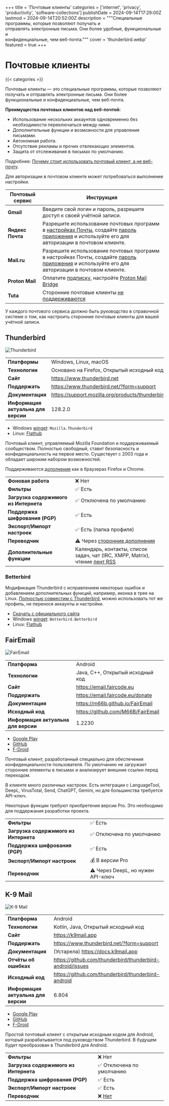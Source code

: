 +++
title = 'Почтовые клиенты'
categories = ['internet', 'privacy', 'productivity', 'software-collections']
publishDate = 2024-09-14T17:29:00Z
lastmod = 2024-09-14T20:52:00Z
description = """Специальные программы, которые позволяют получать и \
отправлять электронные письма. Они более удобные, функциональные и \
конфиденциальные, чем веб-почта."""
cover = 'thunderbird.webp'
featured = true
+++

# Почтовые клиенты
{{< categories >}}

Почтовые клиенты — это специальные программы, которые позволяют получать и
отправлять электронные письма. Они более функциональные и конфиденциальные, чем
веб-почта.

**Преимущества почтовых клиентов над веб-почтой:**
- Использование нескольких аккаунтов одновременно без необходимости
переключаться между ними.
- Дополнительные функции и возможности для управления письмами.
- Автономная работа.
- Отсутствие рекламы и прочих отвлекающих элементов.
- Защита от отслеживания в письмах по умолчанию.

Подробнее: [Почему стоит использовать почтовый клиент, а не веб-почту].

[Почему стоит использовать почтовый клиент, а не веб-почту]: https://telegra.ph/Pochemu-stoit-ispolzovat-pochtovyj-klient-a-ne-veb-pochtu-09-14

Для авторизации в почтовом клиенте может потребоваться выполнение настройки.

|Почтовый сервис|Инструкция|
|---------------|----------|
|**Gmail**|Введите свой логин и пароль, разрешите доступ к своей учётной записи.
|**Яндекс Почта**|Разрешите использование почтовых программ в [настройках Почты], создайте [пароль приложения](https://id.yandex.ru/security/app-passwords) и используйте его для авторизации в почтовом клиенте.
|**Mail.ru**|Разрешите использование почтовых программ в настройках Почты, создайте [пароль приложения](https://help.mail.ru/mail/security/protection/external) и используйте его для авторизации в почтовом клиенте.
|**Proton Mail**|Оплатите [подписку](https://proton.me/mail/pricing), настройте [Proton Mail Bridge]
|**Tuta**|Сторонние почтовые клиенты [не поддерживаются](https://tuta.com/de/support/howto#imap)

[настройках Почты]: https://mail.yandex.ru/?dpda=yes#setup/client
[Proton Mail Bridge]: https://proton.me/mail/bridge

У каждого почтового сервиса должно быть руководство в справочной системе о том,
как настроить сторонние почтовые клиенты для вашей учётной записи.

## Thunderbird

![Thunderbird](thunderbird.webp)

|||
|-|-|
|**Платформы**|Windows, Linux, macOS
|**Технологии**|Основано на Firefox, Открытый исходный код
|**Сайт**|https://www.thunderbird.net
|**Поддержать**|https://www.thunderbird.net/?form=support
|**Документация**|https://support.mozilla.org/products/thunderbird
|**Информация актуальна для версии**|128.2.0

- Windows [winget](/wiki/winget): `Mozilla.Thunderbird`
- Linux: [Flathub](https://flathub.org/apps/org.mozilla.Thunderbird)

Почтовый клиент, управляемый Mozilla Foundation и поддерживаемый сообществом.
Полностью свободный, ставит безопасность и конфиденциальность на первое место.
Существует с 2003 года и обладает широким набором возможностей.

Поддерживаются [дополнения](https://addons.thunderbird.net) как в браузерах
Firefox и Chrome.

|||
|-|-|
|**Фоновая работа**|❌ Нет
|**Фильтры**|✅ Есть
|**Загрузка содержимого из Интернета**|✅ Отключена по умолчанию
|**Поддержка шифрования (PGP)**|✅ Есть
|**Экспорт/Импорт настроек**|✅ Есть (папка профиля)
|**Переводчик**|⚠️ Через [сторонние дополнения](https://addons.thunderbird.net/thunderbird/search/?q=translate)
|**Дополнительные функции**|Календарь, контакты, список задач, чат (IRC, XMPP, Matrix), чтение [лент RSS](/wiki/rss)

### Betterbird

Модификация Thunderbird с исправлением некоторых ошибок и добавлением
дополнительных функций, например, иконка в трее на Linux.
[Полностью совместим с Thunderbird], можно использовать тот же профиль, не
перенося аккаунты и настройки.

[Полностью совместим с Thunderbird]: https://betterbird.eu/support/index.html#switch-tb-bb

- [Скачать с официального сайта](https://betterbird.eu/downloads/index.php)
- Windows [winget](/wiki/winget): `Betterbird.Betterbird`
- Linux: [Flathub](https://flathub.org/apps/eu.betterbird.Betterbird)

## FairEmail

![FairEmail](fairemail.webp)

|||
|-|-|
|**Платформа**|Android
|**Технологии**|Java, C++, Открытый исходный код
|**Сайт**|https://email.faircode.eu
|**Поддержать**|https://email.faircode.eu/donate
|**Документация**|https://m66b.github.io/FairEmail
|**Исходный код**|https://github.com/M66B/FairEmail
|**Информация актуальна для версии**|1.2230

- [Google Play](https://play.google.com/store/apps/details?id=eu.faircode.email)
- [GitHub](https://github.com/M66B/FairEmail/releases/latest)
- [F-Droid](https://f-droid.org/packages/eu.faircode.email)

Почтовый клиент, разработанный специально для обеспечения конфиденциальности
пользователя. По умолчанию не загружает сторонние элементы в письмах и
анализирует внешние ссылки перед переходом.

В клиенте много различных настроек. Есть интеграции с LanguageTool, DeepL,
VirusTotal, Send, ChatGPT, Gemini, но для большинства требуется API-ключ.

Некоторые функции требуют приобретения версии Pro. Это необходимо для
поддержания разработки проекта.

|||
|-|-|
|**Фильтры**|✅ Есть
|**Загрузка содержимого из Интернета**|✅ Отключена по умолчанию
|**Поддержка шифрования (PGP)**|✅ Есть
|**Экспорт/Импорт настроек**|💰 В версии Pro
|**Переводчик**|⚠️ Через DeepL, но нужен API-ключ

## K-9 Mail

![K-9 Mail](k9mail.webp)

|||
|-|-|
|**Платформа**|Android
|**Технологии**|Kotlin, Java, Открытый исходный код
|**Сайт**|https://k9mail.app
|**Поддержать**|https://www.thunderbird.net/?form=support
|**Документация**|(Устарела) https://docs.k9mail.app
|**Отчёты об ошибках**|https://github.com/thunderbird/thunderbird-android/issues
|**Исходный код**|https://github.com/thunderbird/thunderbird-android
|**Информация актуальна для версии**|6.804

- [Google Play](https://play.google.com/store/apps/details?id=com.fsck.k9)
- [GitHub](https://github.com/thunderbird/thunderbird-android/releases/latest)
- [F-Droid](https://f-droid.org/packages/com.fsck.k9)

Простой почтовый клиент с открытым исходным кодом для Android, который
разрабатывается под руководством Thunderbird. В будущем будет преобразован в
Thunderbird для Android.

|||
|-|-|
|**Фильтры**|❌ Нет
|**Загрузка содержимого из Интернета**|✅ Отключена по умолчанию
|**Поддержка шифрования (PGP)**|✅ Есть
|**Экспорт/Импорт настроек**|✅ Есть
|**Переводчик**|❌ [Нет](https://github.com/thunderbird/thunderbird-android/issues/7482)
